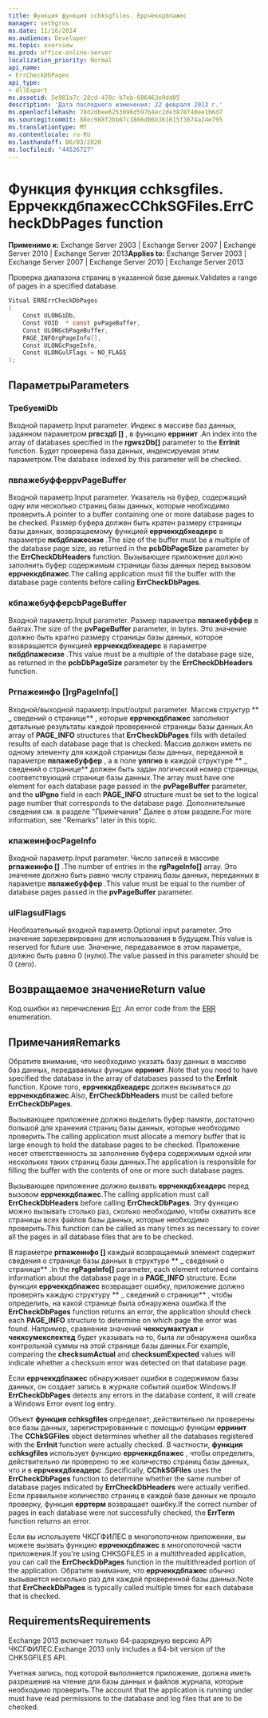 ```yaml
---
title: Функция функция cchksgfiles. Еррчеккдбпажес
manager: sethgros
ms.date: 11/16/2014
ms.audience: Developer
ms.topic: overview
ms.prod: office-online-server
localization_priority: Normal
api_name:
- ErrCheckDbPages
api_type:
- dllExport
ms.assetid: 5e981a7c-28cd-470c-b7eb-606463e9dd05
description: 'Дата последнего изменения: 22 февраля 2013 г.'
ms.openlocfilehash: 78d2dbee6253096d597b4ec2de3878f40ee1b6d7
ms.sourcegitcommit: 88ec988f2bb67c1866d06b361615f3674a24e795
ms.translationtype: MT
ms.contentlocale: ru-RU
ms.lasthandoff: 06/03/2020
ms.locfileid: "44526727"
---
```

# <a name="cchksgfileserrcheckdbpages-function"></a><span data-ttu-id="df472-103">Функция функция cchksgfiles. Еррчеккдбпажес</span><span class="sxs-lookup"><span data-stu-id="df472-103">CChkSGFiles.ErrCheckDbPages function</span></span>

<span data-ttu-id="df472-104">**Применимо к:** Exchange Server 2003 | Exchange Server 2007 | Exchange Server 2010 | Exchange Server 2013</span><span class="sxs-lookup"><span data-stu-id="df472-104">**Applies to:** Exchange Server 2003 | Exchange Server 2007 | Exchange Server 2010 | Exchange Server 2013</span></span>
  
<span data-ttu-id="df472-105">Проверка диапазона страниц в указанной базе данных.</span><span class="sxs-lookup"><span data-stu-id="df472-105">Validates a range of pages in a specified database.</span></span> 
  
```cs
Vitual ERRErrCheckDbPages  
(
    Const ULONGiDb,
    Const VOID  * const pvPageBuffer,
    Const ULONGcbPageBuffer,
    PAGE_INFOrgPageInfo[],
    Const ULONGcPageInfo,
    Const ULONGulFlags = NO_FLAGS
);

```

## <a name="parameters"></a><span data-ttu-id="df472-106">Параметры</span><span class="sxs-lookup"><span data-stu-id="df472-106">Parameters</span></span>

### <a name="idb"></a><span data-ttu-id="df472-107">Требуем</span><span class="sxs-lookup"><span data-stu-id="df472-107">iDb</span></span>
  
<span data-ttu-id="df472-108">Входной параметр.</span><span class="sxs-lookup"><span data-stu-id="df472-108">Input parameter.</span></span> <span data-ttu-id="df472-109">Индекс в массиве баз данных, заданном параметром **ргвсздб []** , в функцию **ерринит** .</span><span class="sxs-lookup"><span data-stu-id="df472-109">An index into the array of databases specified in the **rgwszDb[]** parameter to the **ErrInit** function.</span></span> <span data-ttu-id="df472-110">Будет проверена база данных, индексируемая этим параметром.</span><span class="sxs-lookup"><span data-stu-id="df472-110">The database indexed by this parameter will be checked.</span></span> 
    
### <a name="pvpagebuffer"></a><span data-ttu-id="df472-111">пвпажебуффер</span><span class="sxs-lookup"><span data-stu-id="df472-111">pvPageBuffer</span></span> 
  
<span data-ttu-id="df472-112">Входной параметр.</span><span class="sxs-lookup"><span data-stu-id="df472-112">Input parameter.</span></span> <span data-ttu-id="df472-113">Указатель на буфер, содержащий одну или несколько страниц базы данных, которые необходимо проверить.</span><span class="sxs-lookup"><span data-stu-id="df472-113">A pointer to a buffer containing one or more database pages to be checked.</span></span> <span data-ttu-id="df472-114">Размер буфера должен быть кратен размеру страницы базы данных, возвращаемому функцией **еррчеккдбхеадерс** в параметре **пкбдбпажесизе** .</span><span class="sxs-lookup"><span data-stu-id="df472-114">The size of the buffer must be a multiple of the database page size, as returned in the **pcbDbPageSize** parameter by the **ErrCheckDbHeaders** function.</span></span> <span data-ttu-id="df472-115">Вызывающее приложение должно заполнить буфер содержимым страницы базы данных перед вызовом **еррчеккдбпажес**.</span><span class="sxs-lookup"><span data-stu-id="df472-115">The calling application must fill the buffer with the database page contents before calling **ErrCheckDbPages**.</span></span>
    
### <a name="cbpagebuffer"></a><span data-ttu-id="df472-116">кбпажебуффер</span><span class="sxs-lookup"><span data-stu-id="df472-116">cbPageBuffer</span></span>
  
<span data-ttu-id="df472-117">Входной параметр.</span><span class="sxs-lookup"><span data-stu-id="df472-117">Input parameter.</span></span> <span data-ttu-id="df472-118">Размер параметра **пвпажебуффер** в байтах.</span><span class="sxs-lookup"><span data-stu-id="df472-118">The size of the **pvPageBuffer** parameter, in bytes.</span></span> <span data-ttu-id="df472-119">Это значение должно быть кратно размеру страницы базы данных, которое возвращается функцией **еррчеккдбхеадерс** в параметре **пкбдбпажесизе** .</span><span class="sxs-lookup"><span data-stu-id="df472-119">This value must be a multiple of the database page size, as returned in the **pcbDbPageSize** parameter by the **ErrCheckDbHeaders** function.</span></span> 
    
### <a name="rgpageinfo"></a><span data-ttu-id="df472-120">Ргпажеинфо []</span><span class="sxs-lookup"><span data-stu-id="df472-120">rgPageInfo[]</span></span> 
  
<span data-ttu-id="df472-121">Входной/выходной параметр.</span><span class="sxs-lookup"><span data-stu-id="df472-121">Input/output parameter.</span></span> <span data-ttu-id="df472-122">Массив структур \*\* \_ сведений о странице\*\* , которые **еррчеккдбпажес** заполняют детальные результаты каждой проверенной страницы базы данных.</span><span class="sxs-lookup"><span data-stu-id="df472-122">An array of **PAGE\_INFO** structures that **ErrCheckDbPages** fills with detailed results of each database page that is checked.</span></span> <span data-ttu-id="df472-123">Массив должен иметь по одному элементу для каждой страницы базы данных, переданной в параметре **пвпажебуффер** , а в поле **улпгно** в каждой структуре \*\* \_ сведений о странице\*\* должен быть задан логический номер страницы, соответствующий странице базы данных.</span><span class="sxs-lookup"><span data-stu-id="df472-123">The array must have one element for each database page passed in the **pvPageBuffer** parameter, and the **ulPgno** field in each **PAGE\_INFO** structure must be set to the logical page number that corresponds to the database page.</span></span> <span data-ttu-id="df472-124">Дополнительные сведения см. в разделе "Примечания" Далее в этом разделе.</span><span class="sxs-lookup"><span data-stu-id="df472-124">For more information, see "Remarks" later in this topic.</span></span> 
    
### <a name="cpageinfo"></a><span data-ttu-id="df472-125">кпажеинфо</span><span class="sxs-lookup"><span data-stu-id="df472-125">cPageInfo</span></span>
  
<span data-ttu-id="df472-126">Входной параметр.</span><span class="sxs-lookup"><span data-stu-id="df472-126">Input parameter.</span></span> <span data-ttu-id="df472-127">Число записей в массиве **ргпажеинфо []** .</span><span class="sxs-lookup"><span data-stu-id="df472-127">The number of entries in the **rgPageInfo[]** array.</span></span> <span data-ttu-id="df472-128">Это значение должно быть равно числу страниц базы данных, переданных в параметре **пвпажебуффер** .</span><span class="sxs-lookup"><span data-stu-id="df472-128">This value must be equal to the number of database pages passed in the **pvPageBuffer** parameter.</span></span> 
    
### <a name="ulflags"></a><span data-ttu-id="df472-129">ulFlags</span><span class="sxs-lookup"><span data-stu-id="df472-129">ulFlags</span></span> 
  
<span data-ttu-id="df472-130">Необязательный входной параметр.</span><span class="sxs-lookup"><span data-stu-id="df472-130">Optional input parameter.</span></span> <span data-ttu-id="df472-131">Это значение зарезервировано для использования в будущем.</span><span class="sxs-lookup"><span data-stu-id="df472-131">This value is reserved for future use.</span></span> <span data-ttu-id="df472-132">Значение, передаваемое в этом параметре, должно быть равно 0 (нулю).</span><span class="sxs-lookup"><span data-stu-id="df472-132">The value passed in this parameter should be 0 (zero).</span></span>
    
## <a name="return-value"></a><span data-ttu-id="df472-133">Возвращаемое значение</span><span class="sxs-lookup"><span data-stu-id="df472-133">Return value</span></span>

<span data-ttu-id="df472-134">Код ошибки из перечисления [Err](cchksgfiles-err-enumeration.md) .</span><span class="sxs-lookup"><span data-stu-id="df472-134">An error code from the [ERR](cchksgfiles-err-enumeration.md) enumeration.</span></span> 
  
## <a name="remarks"></a><span data-ttu-id="df472-135">Примечания</span><span class="sxs-lookup"><span data-stu-id="df472-135">Remarks</span></span>

<span data-ttu-id="df472-136">Обратите внимание, что необходимо указать базу данных в массиве баз данных, передаваемых функции **ерринит** .</span><span class="sxs-lookup"><span data-stu-id="df472-136">Note that you need to have specified the database in the array of databases passed to the **ErrInit** function.</span></span> <span data-ttu-id="df472-137">Кроме того, **еррчеккдбхеадерс** должен вызываться до **еррчеккдбпажес**.</span><span class="sxs-lookup"><span data-stu-id="df472-137">Also, **ErrCheckDbHeaders** must be called before **ErrCheckDbPages**.</span></span>
  
<span data-ttu-id="df472-138">Вызывающее приложение должно выделить буфер памяти, достаточно большой для хранения страниц базы данных, которые необходимо проверить.</span><span class="sxs-lookup"><span data-stu-id="df472-138">The calling application must allocate a memory buffer that is large enough to hold the database pages to be checked.</span></span> <span data-ttu-id="df472-139">Приложение несет ответственность за заполнение буфера содержимым одной или нескольких таких страниц базы данных.</span><span class="sxs-lookup"><span data-stu-id="df472-139">The application is responsible for filling the buffer with the contents of one or more such database pages.</span></span> 
  
<span data-ttu-id="df472-140">Вызывающее приложение должно вызвать **еррчеккдбхеадерс** перед вызовом **еррчеккдбпажес**.</span><span class="sxs-lookup"><span data-stu-id="df472-140">The calling application must call **ErrCheckDbHeaders** before calling **ErrCheckDbPages**.</span></span> <span data-ttu-id="df472-141">Эту функцию можно вызывать столько раз, сколько необходимо, чтобы охватить все страницы всех файлов базы данных, которые необходимо проверить.</span><span class="sxs-lookup"><span data-stu-id="df472-141">This function can be called as many times as necessary to cover all the pages in all database files that are to be checked.</span></span>
  
<span data-ttu-id="df472-142">В параметре **ргпажеинфо []** каждый возвращаемый элемент содержит сведения о странице базы данных в структуре \*\* \_ сведений о странице\*\* .</span><span class="sxs-lookup"><span data-stu-id="df472-142">In the **rgPageInfo[]** parameter, each element returned contains information about the database page in a **PAGE\_INFO** structure.</span></span> <span data-ttu-id="df472-143">Если функция **еррчеккдбпажес** возвращает ошибку, приложение должно проверять каждую структуру \*\* \_ сведений о странице\*\* , чтобы определить, на какой странице была обнаружена ошибка.</span><span class="sxs-lookup"><span data-stu-id="df472-143">If the **ErrCheckDbPages** function returns an error, the application should check each **PAGE\_INFO** structure to determine on which page the error was found.</span></span> <span data-ttu-id="df472-144">Например, сравнение значений **чекксумактуал** и **чекксумекспектед** будет указывать на то, была ли обнаружена ошибка контрольной суммы на этой странице базы данных.</span><span class="sxs-lookup"><span data-stu-id="df472-144">For example, comparing the **checksumActual** and **checksumExpected** values will indicate whether a checksum error was detected on that database page.</span></span> 
  
<span data-ttu-id="df472-145">Если **еррчеккдбпажес** обнаруживает ошибки в содержимом базы данных, он создает запись в журнале событий ошибок Windows.</span><span class="sxs-lookup"><span data-stu-id="df472-145">If **ErrCheckDbPages** detects any errors in the database content, it will create a Windows Error event log entry.</span></span> 
  
<span data-ttu-id="df472-146">Объект **функция cchksgfiles** определяет, действительно ли проверены все базы данных, зарегистрированные с помощью функции **ерринит** .</span><span class="sxs-lookup"><span data-stu-id="df472-146">The **CChkSGFiles** object determines whether all the databases registered with the **ErrInit** function were actually checked.</span></span> <span data-ttu-id="df472-147">В частности, **функция cchksgfiles** использует функцию **еррчеккдбпажес** , чтобы определить, действительно ли проверено то же количество страниц базы данных, что и в **еррчеккдбхеадерс** .</span><span class="sxs-lookup"><span data-stu-id="df472-147">Specifically, **CChkSGFiles** uses the **ErrCheckDbPages** function to determine whether the same number of database pages indicated by **ErrCheckDbHeaders** were actually verified.</span></span> <span data-ttu-id="df472-148">Если правильное количество страниц в каждой базе данных не прошло проверку, функция **ерртерм** возвращает ошибку.</span><span class="sxs-lookup"><span data-stu-id="df472-148">If the correct number of pages in each database were not successfully checked, the **ErrTerm** function returns an error.</span></span> 
  
<span data-ttu-id="df472-149">Если вы используете ЧКСГФИЛЕС в многопоточном приложении, вы можете вызвать функцию **еррчеккдбпажес** в многопоточной части приложения.</span><span class="sxs-lookup"><span data-stu-id="df472-149">If you're using CHKSGFILES in a multithreaded application, you can call the **ErrCheckDbPages** function in the multithreaded portion of the application.</span></span> <span data-ttu-id="df472-150">Обратите внимание, что **еррчеккдбпажес** обычно вызывается несколько раз для каждой проверенной базы данных.</span><span class="sxs-lookup"><span data-stu-id="df472-150">Note that **ErrCheckDbPages** is typically called multiple times for each database that is checked.</span></span> 
  
## <a name="requirements"></a><span data-ttu-id="df472-151">Requirements</span><span class="sxs-lookup"><span data-stu-id="df472-151">Requirements</span></span>

<span data-ttu-id="df472-152">Exchange 2013 включает только 64-разрядную версию API ЧКСГФИЛЕС.</span><span class="sxs-lookup"><span data-stu-id="df472-152">Exchange 2013 only includes a 64-bit version of the CHKSGFILES API.</span></span>
  
<span data-ttu-id="df472-153">Учетная запись, под которой выполняется приложение, должна иметь разрешения на чтение для базы данных и файлов журнала, которые необходимо проверить.</span><span class="sxs-lookup"><span data-stu-id="df472-153">The account that the application is running under must have read permissions to the database and log files that are to be checked.</span></span>
  

